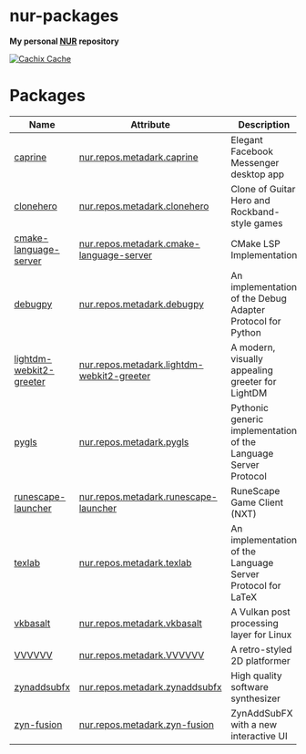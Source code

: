 # nur-packages

**My personal [NUR](https://github.com/nix-community/NUR) repository**

[![Cachix Cache](https://img.shields.io/badge/cachix-metadark-blue.svg)](https://metadark.cachix.org)

# Packages

Name | Attribute | Description
-----|-----------|------------
[caprine](https://sindresorhus.com/caprine)|[nur.repos.metadark.caprine](https://github.com/nix-community/nur-combined/tree/master/repos/metadark/pkgs/applications/networking/instant-messengers/caprine/default.nix#L50)|Elegant Facebook Messenger desktop app
[clonehero](https://clonehero.net)|[nur.repos.metadark.clonehero](https://github.com/nix-community/nur-combined/tree/master/repos/metadark/pkgs/games/clonehero/default.nix#L55)|Clone of Guitar Hero and Rockband-style games
[cmake-language-server](https://github.com/regen100/cmake-language-server)|[nur.repos.metadark.cmake-language-server](https://github.com/nix-community/nur-combined/blob/master/repos/metadark/pkgs/development/tools/misc/cmake-language-server/default.nix#L26)|CMake LSP Implementation
[debugpy](https://github.com/microsoft/debugpy)|[nur.repos.metadark.debugpy](https://github.com/nix-community/nur-combined/blob/master/repos/metadark/pkgs/development/python-modules/debugpy/default.nix#L62)|An implementation of the Debug Adapter Protocol for Python
[lightdm-webkit2-greeter](http://antergos.github.io/web-greeter)|[nur.repos.metadark.lightdm-webkit2-greeter](https://github.com/nix-community/nur-combined/tree/master/repos/metadark/pkgs/applications/display-managers/lightdm-webkit2-greeter/default.nix#L64)|A modern, visually appealing greeter for LightDM
[pygls](https://github.com/openlawlibrary/pygls)|[nur.repos.metadark.pygls](https://github.com/nix-community/nur-combined/blob/master/repos/metadark/pkgs/development/python-modules/pygls/default.nix#L22)|Pythonic generic implementation of the Language Server Protocol
[runescape-launcher](https://www.runescape.com)|[nur.repos.metadark.runescape-launcher](https://github.com/nix-community/nur-combined/tree/master/repos/metadark/pkgs/games/runescape-launcher/default.nix#L35)|RuneScape Game Client (NXT)
[texlab](https://texlab.netlify.app)|[nur.repos.metadark.texlab](https://github.com/nix-community/nur-combined/blob/master/repos/metadark/pkgs/development/tools/misc/texlab/default.nix#L30)|An implementation of the Language Server Protocol for LaTeX
[vkbasalt](https://github.com/DadSchoorse/vkBasalt)|[nur.repos.metadark.vkbasalt](https://github.com/nix-community/nur-combined/blob/master/repos/metadark/pkgs/tools/graphics/vkbasalt/default.nix#L28)|A Vulkan post processing layer for Linux
[VVVVVV](https://thelettervsixtim.es)|[nur.repos.metadark.VVVVVV](https://github.com/nix-community/nur-combined/blob/master/repos/metadark/pkgs/games/VVVVVV/default.nix#L37)|A retro-styled 2D platformer
[zynaddsubfx](https://zynaddsubfx.sourceforge.io)|[nur.repos.metadark.zynaddsubfx](https://github.com/nix-community/nur-combined/blob/master/repos/metadark/pkgs/applications/audio/zynaddsubfx/default.nix#L91)|High quality software synthesizer
[zyn-fusion](https://zynaddsubfx.sourceforge.io/zyn-fusion.html)|[nur.repos.metadark.zyn-fusion](https://github.com/nix-community/nur-combined/blob/master/repos/metadark/pkgs/applications/audio/zynaddsubfx/default.nix#L91)|ZynAddSubFX with a new interactive UI
